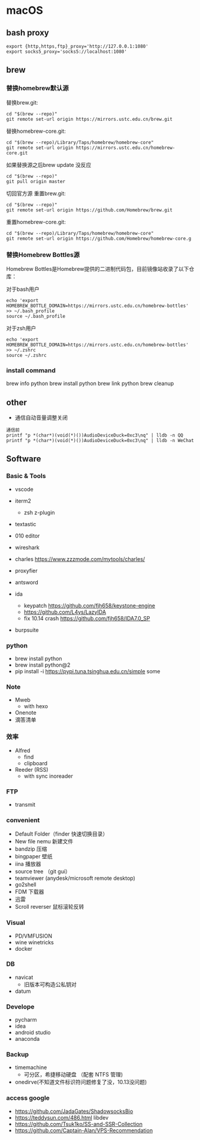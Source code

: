 # macOS
## bash proxy
```
export {http,https,ftp}_proxy='http://127.0.0.1:1080'
export socks5_proxy='socks5://localhost:1080'
```
## brew
### 替换homebrew默认源
替换brew.git:
```
cd "$(brew --repo)"
git remote set-url origin https://mirrors.ustc.edu.cn/brew.git
```
替换homebrew-core.git:
```
cd "$(brew --repo)/Library/Taps/homebrew/homebrew-core"
git remote set-url origin https://mirrors.ustc.edu.cn/homebrew-core.git
```
如果替换源之后brew update 没反应
```
cd "$(brew --repo)"
git pull origin master
```
切回官方源
重置brew.git:
```
cd "$(brew --repo)"
git remote set-url origin https://github.com/Homebrew/brew.git
```
重置homebrew-core.git:
```
cd "$(brew --repo)/Library/Taps/homebrew/homebrew-core"
git remote set-url origin https://github.com/Homebrew/homebrew-core.g
```

### 替换Homebrew Bottles源
Homebrew Bottles是Homebrew提供的二进制代码包，目前镜像站收录了以下仓库：

对于bash用户
```
echo 'export HOMEBREW_BOTTLE_DOMAIN=https://mirrors.ustc.edu.cn/homebrew-bottles' >> ~/.bash_profile
source ~/.bash_profile
```
对于zsh用户
```
echo 'export HOMEBREW_BOTTLE_DOMAIN=https://mirrors.ustc.edu.cn/homebrew-bottles' >> ~/.zshrc
source ~/.zshrc
```
### install command
brew info python
brew install python
brew link python
brew cleanup
## other
- 通信自动音量调整关闭
```
通信前
printf "p *(char*)(void(*)())AudioDeviceDuck=0xc3\nq" | lldb -n QQ
printf "p *(char*)(void(*)())AudioDeviceDuck=0xc3\nq" | lldb -n WeChat
```
## Software
### Basic & Tools
- vscode
- iterm2
    - zsh z-plugin
- textastic

- 010 editor
- wireshark
- charles https://www.zzzmode.com/mytools/charles/
- proxyfier
- antsword
- ida
    - keypatch https://github.com/fjh658/keystone-engine
    - https://github.com/L4ys/LazyIDA
    - fix 10.14 crash https://github.com/fjh658/IDA7.0_SP
- burpsuite

### python
- brew install python
- brew install python@2
- pip install -i https://pypi.tuna.tsinghua.edu.cn/simple some
### Note
- Mweb
    - with hexo
- Onenote
- 滴答清单
### 效率
- Alfred
    - find
    - clipboard
- Reeder (RSS)
    - with sync inoreader
### FTP
- transmit
### convenient
- Default Folder（finder 快速切换目录）
- New file nemu 新建文件
- bandzip 压缩
- bingpaper 壁纸
- iina 播放器
- source tree （git gui）
- teamviewer (anydesk/microsoft remote desktop)
- go2shell
- FDM 下载器
- 迅雷
- Scroll reverser 鼠标滚轮反转
### Visual
- PD/VMFUSION
- wine winetricks
- docker
### DB
- navicat
    - 旧版本可构造公私钥对
- datum
### Develope
- pycharm
- idea
- android studio
- anaconda
### Backup
- timemachine
    - 可分区，希捷移动硬盘 （配套 NTFS 管理)
- onedirve(不知道文件标识符问题修复了没，10.13没问题)
### access google
- https://github.com/JadaGates/ShadowsocksBio
- https://teddysun.com/486.html libdev
- https://github.com/Tsuk1ko/SS-and-SSR-Collection
- https://github.com/Captain-Alan/VPS-Recommendation
